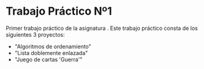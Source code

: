 # Trabajo Práctico Nº1

Primer trabajo práctico de la asignatura <Algoritmos y Estructuras de Datos>.
Este trabajo práctico consta de los siguientes 3 proyectos:
  - "Algoritmos de ordenamiento"
  - "Lista doblemente enlazada"
  - "Juego de cartas 'Guerra'"

